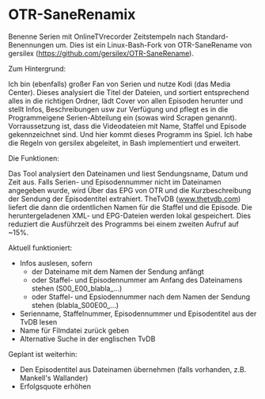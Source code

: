 OTR-SaneRenamix
===============

Benenne Serien mit OnlineTVrecorder Zeitstempeln nach Standard-Benennungen um.
Dies ist ein Linux-Bash-Fork von OTR-SaneRename von gersilex (https://github.com/gersilex/OTR-SaneRename).

Zum Hintergrund:

Ich bin (ebenfalls) großer Fan von Serien und nutze Kodi (das Media Center). Dieses analysiert die Titel der Dateien, und sortiert entsprechend alles in die richtigen Ordner, lädt Cover von allen Episoden herunter und stellt Infos, Beschreibungen usw zur Verfügung und pflegt es in die Programmeigene Serien-Abteilung ein (sowas wird Scrapen genannt). Vorraussetzung ist, dass die Videodateien mit Name, Staffel und Episode gekennzeichnet sind. Und hier kommt dieses Programm ins Spiel. Ich habe die Regeln von gersilex abgeleitet, in Bash implementiert und erweitert.


Die Funktionen:

Das Tool analysiert den Dateinamen und liest Sendungsname, Datum und Zeit aus. Falls Serien- und Episodennummer nicht im Dateinamen angegeben wurde, wird Über das EPG von OTR und die Kurzbeschreibung der Sendung der Episodentitel extrahiert.
TheTvDB (www.thetvdb.com) liefert die dann die ordentlichen Namen für die Staffel und die Episode.
Die heruntergeladenen XML- und EPG-Dateien werden lokal gespeichert. Dies reduziert die Ausführzeit des Programms bei einem zweiten Aufruf auf ~15%.

Aktuell funktioniert:
* Infos auslesen, sofern 
  * der Dateiname mit dem Namen der Sendung anfängt
  * oder Staffel- und Episodennummer am Anfang des Dateinamens stehen (S00_E00_blabla_...)
  * oder Staffel- und Epsiodennummer nach dem Namen der Sendung stehen (blabla_S00E00_...)
* Serienname, Staffelnummer, Episodennummer und Episodentitel aus der TvDB lesen
* Name für Filmdatei zurück geben
* Alternative Suche in der englischen TvDB


Geplant ist weiterhin:
* Den Episodentitel aus Dateinamen übernehmen (falls vorhanden, z.B. Mankell's Wallander)
* Erfolgsquote erhöhen
